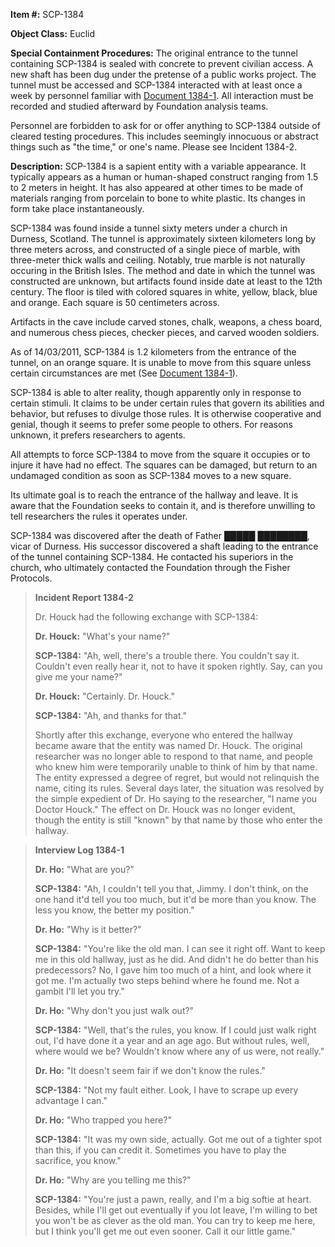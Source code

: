 **Item #:** SCP-1384

**Object Class:** Euclid

**Special Containment Procedures:** The original entrance to the tunnel containing SCP-1384 is sealed with concrete to prevent civilian access. A new shaft has been dug under the pretense of a public works project. The tunnel must be accessed and SCP-1384 interacted with at least once a week by personnel familiar with [Document 1384-1](/document-1384-1). All interaction must be recorded and studied afterward by Foundation analysis teams.

Personnel are forbidden to ask for or offer anything to SCP-1384 outside of cleared testing procedures. This includes seemingly innocuous or abstract things such as "the time," or one's name. Please see Incident 1384-2.

**Description:** SCP-1384 is a sapient entity with a variable appearance. It typically appears as a human or human-shaped construct ranging from 1.5 to 2 meters in height. It has also appeared at other times to be made of materials ranging from porcelain to bone to white plastic. Its changes in form take place instantaneously.

SCP-1384 was found inside a tunnel sixty meters under a church in Durness, Scotland. The tunnel is approximately sixteen kilometers long by three meters across, and constructed of a single piece of marble, with three-meter thick walls and ceiling. Notably, true marble is not naturally occuring in the British Isles. The method and date in which the tunnel was constructed are unknown, but artifacts found inside date at least to the 12th century. The floor is tiled with colored squares in white, yellow, black, blue and orange. Each square is 50 centimeters across.

Artifacts in the cave include carved stones, chalk, weapons, a chess board, and numerous chess pieces, checker pieces, and carved wooden soldiers.

As of 14/03/2011, SCP-1384 is 1.2 kilometers from the entrance of the tunnel, on an orange square. It is unable to move from this square unless certain circumstances are met (See [Document 1384-1](/document-1384-1)).

SCP-1384 is able to alter reality, though apparently only in response to certain stimuli. It claims to be under certain rules that govern its abilities and behavior, but refuses to divulge those rules. It is otherwise cooperative and genial, though it seems to prefer some people to others. For reasons unknown, it prefers researchers to agents.

All attempts to force SCP-1384 to move from the square it occupies or to injure it have had no effect. The squares can be damaged, but return to an undamaged condition as soon as SCP-1384 moves to a new square.

Its ultimate goal is to reach the entrance of the hallway and leave. It is aware that the Foundation seeks to contain it, and is therefore unwilling to tell researchers the rules it operates under.

SCP-1384 was discovered after the death of Father █████ ████████, vicar of Durness. His successor discovered a shaft leading to the entrance of the tunnel containing SCP-1384. He contacted his superiors in the church, who ultimately contacted the Foundation through the Fisher Protocols.

> **Incident Report 1384-2**
> 
> Dr. Houck had the following exchange with SCP-1384:
> 
> **Dr. Houck:** "What's your name?"
> 
> **SCP-1384:** "Ah, well, there's a trouble there. You couldn't say it. Couldn't even really hear it, not to have it spoken rightly. Say, can you give me your name?"
> 
> **Dr. Houck:** "Certainly. Dr. Houck."
> 
> **SCP-1384:** "Ah, and thanks for that."
> 
> Shortly after this exchange, everyone who entered the hallway became aware that the entity was named Dr. Houck. The original researcher was no longer able to respond to that name, and people who knew him were temporarily unable to think of him by that name. The entity expressed a degree of regret, but would not relinquish the name, citing its rules. Several days later, the situation was resolved by the simple expedient of Dr. Ho saying to the researcher, "I name you Doctor Houck." The effect on Dr. Houck was no longer evident, though the entity is still "known" by that name by those who enter the hallway.

> **Interview Log 1384-1**
> 
> **Dr. Ho:** "What are you?"
> 
> **SCP-1384:** "Ah, I couldn't tell you that, Jimmy. I don't think, on the one hand it'd tell you too much, but it'd be more than you know. The less you know, the better my position."
> 
> **Dr. Ho:** "Why is it better?"
> 
> **SCP-1384:** "You're like the old man. I can see it right off. Want to keep me in this old hallway, just as he did. And didn't he do better than his predecessors? No, I gave him too much of a hint, and look where it got me. I'm actually two steps behind where he found me. Not a gambit I'll let you try."
> 
> **Dr. Ho:** "Why don't you just walk out?"
> 
> **SCP-1384:** "Well, that's the rules, you know. If I could just walk right out, I'd have done it a year and an age ago. But without rules, well, where would we be? Wouldn't know where any of us were, not really."
> 
> **Dr. Ho:** "It doesn't seem fair if we don't know the rules."
> 
> **SCP-1384:** "Not my fault either. Look, I have to scrape up every advantage I can."
> 
> **Dr. Ho:** "Who trapped you here?"
> 
> **SCP-1384:** "It was my own side, actually. Got me out of a tighter spot than this, if you can credit it. Sometimes you have to play the sacrifice, you know."
> 
> **Dr. Ho:** "Why are you telling me this?"
> 
> **SCP-1384:** "You're just a pawn, really, and I'm a big softie at heart. Besides, while I'll get out eventually if you lot leave, I'm willing to bet you won't be as clever as the old man. You can try to keep me here, but I think you'll get me out even sooner. Call it our little game."